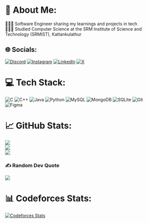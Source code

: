 # 💫 About Me:
👨🏻‍💻 Software Engineer sharing my learnings and projects in tech<br>👨🏻‍🎓 Studied Computer Science at the SRM Institute of Science and Technology (SRMIST), Kattankulathur


## 🌐 Socials:
[![Discord](https://img.shields.io/badge/Discord-%237289DA.svg?logo=discord&logoColor=white)](https://discord.com/users/767581924620238858) [![Instagram](https://img.shields.io/badge/Instagram-%23E4405F.svg?logo=Instagram&logoColor=white)](https://instagram.com/atandrit._) [![LinkedIn](https://img.shields.io/badge/LinkedIn-%230077B5.svg?logo=linkedin&logoColor=white)](https://linkedin.com/in/atandrit-chatterjee) [![X](https://img.shields.io/badge/-000000?logo=x&logoColor=white)](https://x.com/languorous_exe)
 

# 💻 Tech Stack:
![C](https://img.shields.io/badge/c-%2300599C.svg?style=for-the-badge&logo=c&logoColor=white) ![C++](https://img.shields.io/badge/c++-%2300599C.svg?style=for-the-badge&logo=c%2B%2B&logoColor=white) ![Java](https://img.shields.io/badge/java-%23ED8B00.svg?style=for-the-badge&logo=openjdk&logoColor=white) ![Python](https://img.shields.io/badge/python-3670A0?style=for-the-badge&logo=python&logoColor=ffdd54) ![MySQL](https://img.shields.io/badge/mysql-4479A1.svg?style=for-the-badge&logo=mysql&logoColor=white) ![MongoDB](https://img.shields.io/badge/MongoDB-%234ea94b.svg?style=for-the-badge&logo=mongodb&logoColor=white) ![SQLite](https://img.shields.io/badge/sqlite-%2307405e.svg?style=for-the-badge&logo=sqlite&logoColor=white) ![Git](https://img.shields.io/badge/git-%23F05033.svg?style=for-the-badge&logo=git&logoColor=white) ![Figma](https://img.shields.io/badge/figma-%23F24E1E.svg?style=for-the-badge&logo=figma&logoColor=white)
# 📈 GitHub Stats:
![](https://github-readme-stats.vercel.app/api?username=atandritC&theme=radical&hide_border=false&include_all_commits=false&count_private=false)<br/>
![](https://github-readme-streak-stats.herokuapp.com/?user=atandritC&theme=radical&hide_border=false)<br/>
![](https://github-readme-stats.vercel.app/api/top-langs/?username=atandritC&theme=radical&hide_border=false&include_all_commits=false&count_private=false&layout=compact)

### ✍️ Random Dev Quote
![](https://quotes-github-readme.vercel.app/api?type=horizontal&theme=radical)

# 📊 Codeforces Stats:
[![Codeforces Stats](https://codeforces-readme-stats.vercel.app/api/card?username=atandritc&theme=radical)](https://codeforces.com/profile/atandritc)

<!-- Proudly created with GPRM ( https://gprm.itsvg.in ) -->
